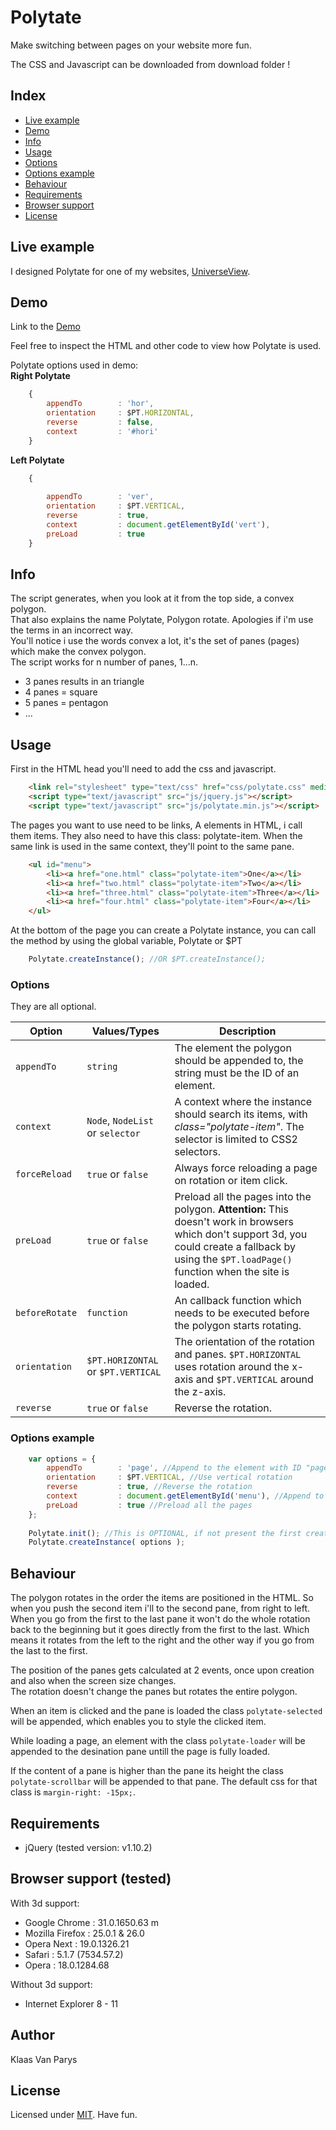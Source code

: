 # Polytate

Make switching between pages on your website more fun.

The CSS and Javascript can be downloaded from download folder !

## Index
- [Live example][link0]
- [Demo][link1]
- [Info][link2]
- [Usage][link3]
- [Options][link4a]
- [Options example][link4b]
- [Behaviour][link5]
- [Requirements][link6]
- [Browser support][link7]
- [License][link8]

## Live example

I designed Polytate for one of my websites, [UniverseView](http://universeview.be).

## Demo

Link to the [Demo][demo]

Feel free to inspect the HTML and other code to view how Polytate is used.

Polytate options used in demo:  
**Right Polytate**
```javascript
	{
		appendTo		: 'hor',
		orientation		: $PT.HORIZONTAL,
		reverse			: false,
		context			: '#hori'
	}
```
**Left Polytate**
```javascript
	{
			
		appendTo		: 'ver',
		orientation		: $PT.VERTICAL,
		reverse			: true,
		context			: document.getElementById('vert'),
		preLoad			: true
	}
```

## Info

The script generates, when you look at it from the top side, a convex polygon.  
That also explains the name Polytate, Polygon rotate. Apologies if i'm use the terms in an incorrect way.  
You'll notice i use the words convex a lot, it's the set of panes (pages) which make the convex polygon.  
The script works for n number of panes, 1...n.  
  - 3 panes results in an triangle 
  - 4 panes = square
  - 5 panes = pentagon
  - ...
  
## Usage

First in the HTML head you'll need to add the css and javascript.
```html
	<link rel="stylesheet" type="text/css" href="css/polytate.css" media="screen" />
	<script type="text/javascript" src="js/jquery.js"></script>
	<script type="text/javascript" src="js/polytate.min.js"></script>
```
The pages you want to use need to be links, A elements in HTML, i call them items. They also need to have this class: polytate-item. When the same link is used in the same context, they'll point to the same pane.
```html
	<ul id="menu">
		<li><a href="one.html" class="polytate-item">One</a></li>
		<li><a href="two.html" class="polytate-item">Two</a></li>
		<li><a href="three.html" class="polytate-item">Three</a></li>
		<li><a href="four.html" class="polytate-item">Four</a></li>
	</ul>
```
At the bottom of the page you can create a Polytate instance, you can call the method by using the global variable, Polytate or $PT
```javascript
	Polytate.createInstance(); //OR $PT.createInstance();
```

### Options
 They are all optional.

| Option      	| Values/Types        | Description                                                                                                        |
| ------------- | ------------------- | ------------------------------------------------------------------------------------------------------------------ |
| `appendTo`    | `string`   		  | The element the polygon should be appended to, the string must be the ID of an element. |
| `context` 	| `Node`, `NodeList` or `selector`   | A context where the instance should search its items, with *class="polytate-item"*. The selector is limited to CSS2 selectors. |
| `forceReload`    | `true` or `false`   | Always force reloading a page on rotation or item click. |
| `preLoad`    | `true` or `false`   | Preload all the pages into the polygon. **Attention:** This doesn't work in browsers which don't support 3d, you could create a fallback by using the `$PT.loadPage()` function when the site is loaded. |
| `beforeRotate`     | `function` | An callback function which needs to be executed before the polygon starts rotating. |
| `orientation`     | `$PT.HORIZONTAL` or `$PT.VERTICAL` | The orientation of the rotation and panes. `$PT.HORIZONTAL` uses rotation around the x-axis and `$PT.VERTICAL` around the z-axis. |
| `reverse`    | `true` or `false`           | Reverse the rotation. |

### Options example
```javascript
	var options = {
		appendTo		: 'page', //Append to the element with ID "page"
		orientation		: $PT.VERTICAL, //Use vertical rotation
		reverse			: true, //Reverse the rotation
		context			: document.getElementById('menu'), //Append to the element with ID "menu"
		preLoad			: true //Preload all the pages
	};
			
	Polytate.init(); //This is OPTIONAL, if not present the first creation will handle the initialization
	Polytate.createInstance( options );
```

## Behaviour

The polygon rotates in the order the items are positioned in the HTML. So when you push the second item i'll to the second pane, from right to left.
When you go from the first to the last pane it won't do the whole rotation back to the beginning but it goes directly from the first to the last.
Which means it rotates from the left to the right and the other way if you go from the last to the first.

The position of the panes gets calculated at 2 events, once upon creation and also when the screen size changes.  
The rotation doesn't change the panes but rotates the entire polygon.  

When an item is clicked and the pane is loaded the class `polytate-selected` will be appended, which enables you to style the clicked item.

While loading a page, an element with the class `polytate-loader` will be appended to the desination pane untill the page is fully loaded. 

If the content of a pane is higher than the pane its height the class `polytate-scrollbar` will be appended to that pane. The default css for that class is `margin-right: -15px;`. 

## Requirements
  - jQuery (tested version: v1.10.2)
	
## Browser support (tested)

With 3d support:
  - Google Chrome : 31.0.1650.63 m
  - Mozilla Firefox : 25.0.1 & 26.0
  - Opera Next : 19.0.1326.21
  - Safari : 5.1.7 (7534.57.2)
  - Opera : 18.0.1284.68

Without 3d support:
  - Internet Explorer 8 - 11

## Author

Klaas Van Parys

## License

Licensed under [MIT][mit]. Have fun.

[mit]: http://www.opensource.org/licenses/mit-license.php
[demo]: http://polytate.warsaalk.be/
[jquery]: http://jquery.com/
[link0]: https://github.com/Warsaalk/Polytate#live-example
[link1]: https://github.com/Warsaalk/Polytate#demo
[link2]: https://github.com/Warsaalk/Polytate#info
[link3]: https://github.com/Warsaalk/Polytate#usage
[link4a]: https://github.com/Warsaalk/Polytate#options
[link4b]: https://github.com/Warsaalk/Polytate#options-example
[link5]: https://github.com/Warsaalk/Polytate#behaviour
[link6]: https://github.com/Warsaalk/Polytate#requirements
[link7]: https://github.com/Warsaalk/Polytate#browser-support-tested
[link8]: https://github.com/Warsaalk/Polytate#license
